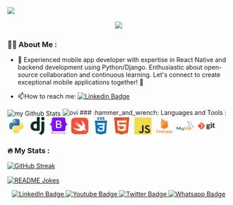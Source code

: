 ![](https://komarev.com/ghpvc/?username=Clinton-kitur&style=flat-square)

<div id="header" align="center">
  <img src="https://media.giphy.com/media/M9gbBd9nbDrOTu1Mqx/giphy.gif" width="100"/>
</div>



<!-- ### Hi there 👋

<div align="center">
  <img src="https://media.giphy.com/media/dWesBcTLavkZuG35MI/giphy.gif" width="600" height="300"/>
</div>
-->

### :woman_technologist: About Me :

- :telescope: Experienced mobile app developer with expertise in React Native and backend development using Python/Django. Enthusiastic about open-source collaboration and continuous learning. Let's connect to create exceptional mobile applications together! 🚀

- :mailbox:How to reach me: [![Linkedin Badge](https://img.shields.io/badge/-Clinton-blue?style=flat&logo=Linkedin&logoColor=white)](https://www.linkedin.com/in/clinton-kitur-149b90262)

<img align="center" src="https://github-readme-stats.vercel.app/api?username=Clinton-kitur&include_all_commits=true&count_private=true&show_icons=true&line_height=20&title_color=2B5BBD&icon_color=1124BB&text_color=A1A1A1&bg_color=0,000000,130F40" alt="my Github Stats"/>





<img src="https://github-readme-stats.vercel.app/api/top-langs?username=Clinton-kitur&show_icons=true&locale=en&layout=compact&theme=chartreuse-dark" alt="ovi" />
### :hammer_and_wrench: Languages and Tools :
   <img src="https://github.com/devicons/devicon/blob/master/icons/python/python-original.svg" title="Python" alt="Python" width="40" height="40"/>&nbsp;
   <img src="https://github.com/devicons/devicon/blob/master/icons/django/django-plain.svg" title="Django" alt="Django" width="40" height="40"/>&nbsp;     
  <img src="https://github.com/devicons/devicon/blob/master/icons/bootstrap/bootstrap-original-wordmark.svg" title="Bootstrap" alt="Bootstrap" width="40" height="40"/>&nbsp;
  <img src="https://github.com/devicons/devicon/blob/master/icons/swift/swift-original.svg" title="Swift" alt="Swift " width="40" height="40"/>&nbsp;
  <img src="https://github.com/devicons/devicon/blob/master/icons/css3/css3-plain-wordmark.svg"  title="CSS3" alt="CSS" width="40" height="40"/>&nbsp;
  <img src="https://github.com/devicons/devicon/blob/master/icons/html5/html5-original.svg" title="HTML5" alt="HTML" width="40" height="40"/>&nbsp;
  <img src="https://github.com/devicons/devicon/blob/master/icons/javascript/javascript-original.svg" title="JavaScript" alt="JavaScript" width="40" height="40"/>&nbsp;
  <img src="https://github.com/devicons/devicon/blob/master/icons/firebase/firebase-plain-wordmark.svg" title="Firebase" alt="Firebase" width="40" height="40"/>&nbsp;
  <img src="https://github.com/devicons/devicon/blob/master/icons/mysql/mysql-original-wordmark.svg" title="MySQL"  alt="MySQL" width="40" height="40"/>&nbsp;
 <img src="https://github.com/devicons/devicon/blob/master/icons/git/git-original-wordmark.svg" title="Git" alt="Git" width="40" height="40"/>
<!-- </div> -->
<!--  <img src="" title="" alt="" width="40" height="40"/>&nbsp; -->






### :fire: My Stats :

<!-- [![Top Langs](https://github-readme-stats.vercel.app/api/top-langs/?username=ClintonPy&layout=compact&theme=vision-friendly-dark)](https://github.com/ClintonPy/github-readme-stats) -->
[![GitHub Streak](https://github-readme-streak-stats.herokuapp.com?user=Clinton-kitur)](https://git.io/streak-stats)

<!-- ### :writing_hand: Blog Posts : -->

<!--
**ClintonPy/ClintonPy** is a ✨ _special_ ✨ repository because its `README.md` (this file) appears on your GitHub profile.

Here are some ideas to get you started:

- 🔭 I’m currently working on ...
- 🌱 I’m currently learning ...
- 👯 I’m looking to collaborate on ...
- 🤔 I’m looking for help with ...
- 💬 Ask me about ...
- 📫 How to reach me: ...
- 😄 Pronouns: ...
- ⚡ Fun fact: ...
-->

<!-- ![Snake animation](https://github.com/Clinton-kitur/github-readme/blob/output/github-contribution-snake.svg) -->




<a href="https://readme-jokes.vercel.app"><img align="center" src="https://readme-jokes.vercel.app/api" alt="README Jokes"></a>





<div id="badges" align="center">
  <a href="https://www.linkedin.com/in/clinton-kitur-149b90262/">
    <img src="https://img.shields.io/badge/LinkedIn-blue?style=for-the-badge&logo=linkedin&logoColor=white" alt="LinkedIn Badge"/>
  </a>
  <a href="https://www.youtube.com/@Clin404">
    <img src="https://img.shields.io/badge/YouTube-red?style=for-the-badge&logo=youtube&logoColor=white" alt="Youtube Badge"/>
  </a>
  <a href="https://twitter.com/ClinKtur">
    <img src="https://img.shields.io/badge/Twitter-blue?style=for-the-badge&logo=twitter&logoColor=white" alt="Twitter Badge"/>
  </a>
  <a href="https://">
    <img src="https://img.shields.io/badge/Whatsapp-blue?style=for-the-badge&logo=whatsapp&logoColor=green" alt="Whatsapp Badge"/>
  </a>
</div>

